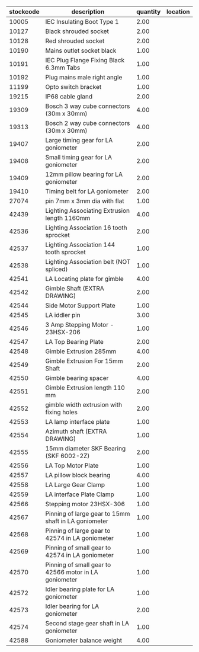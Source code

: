|stockcode|description|quantity|location|
|---------|-----------|--------|--------|
|10005|IEC Insulating Boot Type 1|2.00||
|10127|Black shrouded socket|2.00||
|10128|Red shrouded socket|2.00||
|10190|Mains outlet socket black|1.00||
|10191|IEC Plug Flange Fixing Black 6.3mm Tabs|1.00||
|10192|Plug mains male right angle|1.00||
|11199|Opto switch bracket|1.00||
|19215|IP68 cable gland|2.00||
|19309|Bosch 3 way cube connectors (30m x 30mm)|4.00||
|19313|Bosch 2 way cube connectors (30m x 30mm)|4.00||
|19407|Large timing gear for LA goniometer|2.00||
|19408|Small timing gear for LA goniometer|2.00||
|19409|12mm pillow bearing for LA goniometer|2.00||
|19410|Timing belt for LA goniometer|2.00||
|27074|pin 7mm x 3mm dia with flat|1.00||
|42439|Lighting Associating Extrusion length 1160mm|4.00||
|42536|Lighting  Association 16 tooth sprocket|2.00||
|42537|Lighting  Association 144 tooth sprocket|1.00||
|42538|Lighting  Association belt (NOT spliced)|1.00||
|42541|LA Locating plate for gimble|4.00||
|42542|Gimble Shaft (EXTRA DRAWING)|2.00||
|42544|Side Motor Support Plate|1.00||
|42545|LA iddler pin|3.00||
|42546|3 Amp Stepping Motor - 23HSX-206|1.00||
|42547|LA Top Bearing Plate|2.00||
|42548|Gimble Extrusion 285mm|4.00||
|42549|Gimble Extrusion For 15mm Shaft|2.00||
|42550|Gimble bearing spacer|4.00||
|42551|Gimble Extrusion length 110 mm|2.00||
|42552|gimble width extrusion with fixing holes|2.00||
|42553|LA lamp interface plate|1.00||
|42554|Azimuth shaft (EXTRA DRAWING)|1.00||
|42555|15mm diameter SKF Bearing (SKF 6002-2Z)|2.00||
|42556|LA Top Motor Plate|1.00||
|42557|LA pillow block bearing|4.00||
|42558|LA Large Gear Clamp|1.00||
|42559|LA interface Plate Clamp|1.00||
|42566|Stepping motor 23HSX-306|1.00||
|42567|Pinning of large gear to 15mm shaft in LA goniometer|1.00||
|42568|Pinning of large gear to 42574 in LA goniometer|1.00||
|42569|Pinning of small gear to 42574 in LA goniometer|1.00||
|42570|Pinning of small gear to 42566 motor in LA goniometer|1.00||
|42572|Idler bearing plate for LA goniometer|1.00||
|42573|Idler bearing for LA goniometer|2.00||
|42574|Second stage gear shaft in LA goniometer|1.00||
|42588|Goniometer balance weight|4.00||
